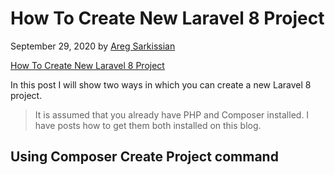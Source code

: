 # How To Create New Laravel 8 Project

September 29, 2020 by [Areg Sarkissian](https://aregsar.com/about)

[How To Create New Laravel 8 Project](https://aregsar.com/blog/2020/how-to-create-new-laravel-8-project)

In this post I will show two ways in which you can create a new Laravel 8 project.

> It is assumed that you already have PHP and Composer installed. I have posts how to get them both installed on this blog.

## Using Composer Create Project command

